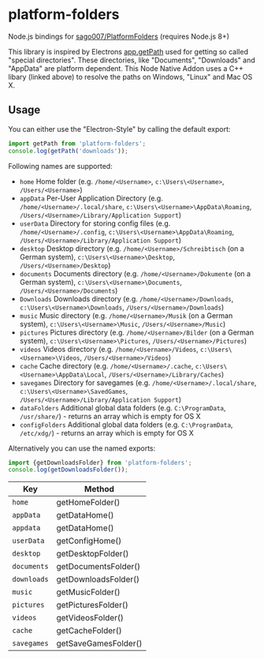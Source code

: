 # platform-folders
Node.js bindings for [sago007/PlatformFolders](https://github.com/sago007/PlatformFolders) (requires Node.js 8+)

This library is inspired by Electrons [app.getPath](https://github.com/electron/electron/blob/master/docs/api/app.md#appgetpathname) used for getting so called "special directories".
These directories, like "Documents", "Downloads" and "AppData" are platform dependent. This Node Native Addon uses a C++ libary (linked above) to resolve the paths on Windows, "Linux" and Mac OS X.

## Usage
You can either use the "Electron-Style" by calling the default export:
```javascript
import getPath from 'platform-folders';
console.log(getPath('downloads'));
```
Following names are supported:
- `home` Home folder (e.g. `/home/<Username>`, `c:\Users\<Username>`, `/Users/<Username>`)
- `appData` Per-User Application Directory (e.g. `/home/<Username>/.local/share`, `c:\Users\<Username>\AppData\Roaming`, `/Users/<Username>/Library/Application Support`)
- `userData` Directory for storing config files (e.g. `/home/<Username>/.config`, `c:\Users\<Username>\AppData\Roaming`, `/Users/<Username>/Library/Application Support`)
- `desktop` Desktop directory (e.g. `/home/<Username>/Schreibtisch` (on a German system), `c:\Users\<Username>\Desktop`, `/Users/<Username>/Desktop`)
- `documents` Documents directory (e.g. `/home/<Username>/Dokumente` (on a German system), `c:\Users\<Username>\Documents`, `/Users/<Username>/Documents`)
- `Downloads` Downloads directory (e.g. `/home/<Username>/Downloads`, `c:\Users\<Username>\Downloads`, `/Users/<Username>/Downloads`)
- `music` Music directory (e.g. `/home/<Username>/Musik` (on a German system), `c:\Users\<Username>\Music`, `/Users/<Username>/Music`)
- `pictures` Pictures directory (e.g. `/home/<Username>/Bilder` (on a German system), `c:\Users\<Username>\Pictures`, `/Users/<Username>/Pictures`)
- `videos` Videos directory (e.g. `/home/<Username>/Videos`, `c:\Users\<Username>\Videos`, `/Users/<Username>/Videos`)
- `cache` Cache directory (e.g. `/home/<Username>/.cache`, `c:\Users\<Username>\AppData\Local`, `/Users/<Username>/Library/Caches`)
- `savegames` Directory for savegames (e.g. `/home/<Username>/.local/share`, `c:\Users\<Username>\SavedGames`, `/Users/<Username>/Library/Application Support`)
- `dataFolders` Additional global data folders (e.g. `C:\ProgramData`, `/usr/share/`) - returns an array which is empty for OS X
- `configFolders` Additional global data folders (e.g. `C:\ProgramData`, `/etc/xdg/`) - returns an array which is empty for OS X

Alternatively you can use the named exports:
```javascript
import {getDownloadsFolder} from 'platform-folders';
console.log(getDownloadsFolder());
```

| Key             | Method                  |
|-----------------| ------------------------|
|`home`           |getHomeFolder()          |
|`appData`        |getDataHome()            |
|`appdata`        |getDataHome()            |
|`userData`       |getConfigHome()          |
|`desktop`        |getDesktopFolder()       |
|`documents`      |getDocumentsFolder()     |
|`downloads`      |getDownloadsFolder()     |
|`music`          |getMusicFolder()         |
|`pictures`       |getPicturesFolder()      |
|`videos`         |getVideosFolder()        |
|`cache`          |getCacheFolder()         |
|`savegames`      |getSaveGamesFolder()     |
